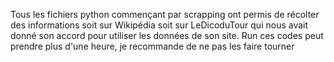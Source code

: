 Tous les fichiers python  commençant par scrapping ont permis de récolter des informations soit sur Wikipédia soit sur LeDicoduTour qui nous avait donné son accord pour utiliser les données de son site. Run ces codes peut prendre plus d'une heure, je recommande de ne pas les faire tourner
